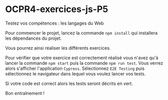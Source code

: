 # OCPR4-exercices-js-P5

Testez vos compétences : les langages du Web

Pour commencer le projet, lancez la commande `npm install` qui installera les dépendances du projet.

Vous pourrez ainsi réaliser les différents exercices.

Pour vérifier que votre exercice est correctement réalisé vous n'avez qu'à lancer la commande `npm start` puis la commande `npm run test`.
Vous verrez alors s'afficher l'application `Cypress`.
Sélectionnez `E2E Testing` puis sélectionnez le navigateur dans lequel vous voulez lancer vos tests.

Si votre code est correct alors les tests seront décrits en vert.

Bon entraînement !
